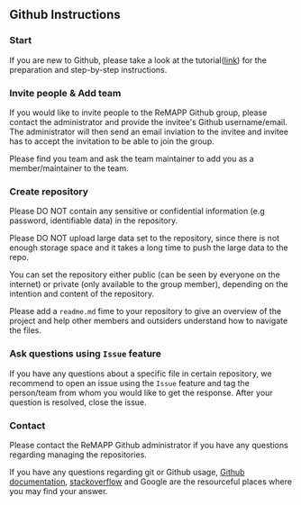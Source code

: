 ## Github Instructions

### Start

If you are new to Github, please take a look at the tutorial([link](https://docs.google.com/document/d/19EXEpKWBzH4EtXDf3eoLqGKe4GvqroeU9BXtMyYYEKQ/edit)) for the preparation and step-by-step instructions.

### Invite people & Add team

If you would like to invite people to the ReMAPP Github group, please contact the administrator and provide the invitee's Github username/email. The administrator will then send an email inviation to the invitee and invitee has to accept the invitation to be able to join the group.

Please find you team and ask the team maintainer to add you as a member/maintainer to the team.

### Create repository

Please DO NOT contain any sensitive or confidential information (e.g password, identifiable data) in the repository.

Please DO NOT upload large data set to the repository, since there is not enough storage space and it takes a long time to push the large data to the repo.

You can set the repository either public (can be seen by everyone on the internet) or private (only available to the group member), depending on the intention and content of the repository.

Please add a `readme.md` fime to your repository to give an overview of the project and help other members and outsiders understand how to navigate the files.

### Ask questions using `Issue` feature

If you have any questions about a specific file in certain repository, we recommend to open an issue using the `Issue` feature and tag the person/team from whom you would like to get the response. After your question is resolved, close the issue.

### Contact

Please contact the ReMAPP Github administrator if you have any questions regarding managing the repositories.

If you have any questions regarding git or Github usage, [Github documentation](https://docs.github.com/en), [stackoverflow](https://stackoverflow.com) and Google are the resourceful places where you may find your answer.  
